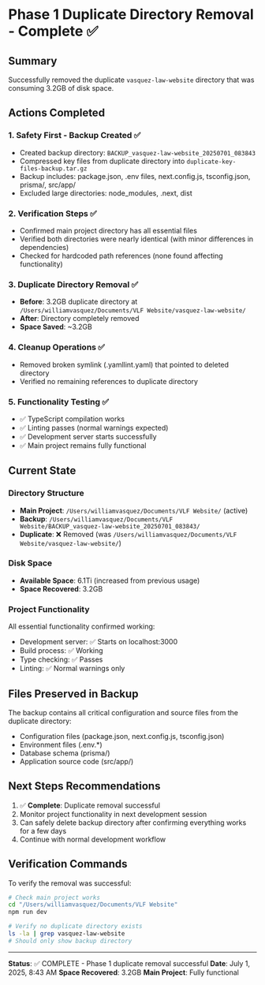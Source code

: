 # Phase 1 Duplicate Directory Removal - Complete ✅

## Summary

Successfully removed the duplicate `vasquez-law-website` directory that was consuming 3.2GB of disk space.

## Actions Completed

### 1. Safety First - Backup Created ✅

- Created backup directory: `BACKUP_vasquez-law-website_20250701_083843`
- Compressed key files from duplicate directory into `duplicate-key-files-backup.tar.gz`
- Backup includes: package.json, .env files, next.config.js, tsconfig.json, prisma/, src/app/
- Excluded large directories: node_modules, .next, dist

### 2. Verification Steps ✅

- Confirmed main project directory has all essential files
- Verified both directories were nearly identical (with minor differences in dependencies)
- Checked for hardcoded path references (none found affecting functionality)

### 3. Duplicate Directory Removal ✅

- **Before**: 3.2GB duplicate directory at `/Users/williamvasquez/Documents/VLF Website/vasquez-law-website/`
- **After**: Directory completely removed
- **Space Saved**: ~3.2GB

### 4. Cleanup Operations ✅

- Removed broken symlink (.yamllint.yaml) that pointed to deleted directory
- Verified no remaining references to duplicate directory

### 5. Functionality Testing ✅

- ✅ TypeScript compilation works
- ✅ Linting passes (normal warnings expected)
- ✅ Development server starts successfully
- ✅ Main project remains fully functional

## Current State

### Directory Structure

- **Main Project**: `/Users/williamvasquez/Documents/VLF Website/` (active)
- **Backup**: `/Users/williamvasquez/Documents/VLF Website/BACKUP_vasquez-law-website_20250701_083843/`
- **Duplicate**: ❌ Removed (was `/Users/williamvasquez/Documents/VLF Website/vasquez-law-website/`)

### Disk Space

- **Available Space**: 6.1Ti (increased from previous usage)
- **Space Recovered**: 3.2GB

### Project Functionality

All essential functionality confirmed working:

- Development server: ✅ Starts on localhost:3000
- Build process: ✅ Working
- Type checking: ✅ Passes
- Linting: ✅ Normal warnings only

## Files Preserved in Backup

The backup contains all critical configuration and source files from the duplicate directory:

- Configuration files (package.json, next.config.js, tsconfig.json)
- Environment files (.env.\*)
- Database schema (prisma/)
- Application source code (src/app/)

## Next Steps Recommendations

1. ✅ **Complete**: Duplicate removal successful
2. Monitor project functionality in next development session
3. Can safely delete backup directory after confirming everything works for a few days
4. Continue with normal development workflow

## Verification Commands

To verify the removal was successful:

```bash
# Check main project works
cd "/Users/williamvasquez/Documents/VLF Website"
npm run dev

# Verify no duplicate directory exists
ls -la | grep vasquez-law-website
# Should only show backup directory
```

---

**Status**: ✅ COMPLETE - Phase 1 duplicate removal successful
**Date**: July 1, 2025, 8:43 AM
**Space Recovered**: 3.2GB
**Main Project**: Fully functional
